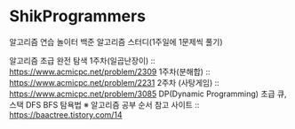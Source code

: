 # ShikProgrammers
알고리즘 연습 놀이터
백준 알고리즘 스터디(1주일에 1문제씩 풀기)

알고리즘 초급
완전 탐색
1주차(일곱난장이) :: https://www.acmicpc.net/problem/2309
1주차(분해합) :: https://www.acmicpc.net/problem/2231
2주차 (사탕게임) :: https://www.acmicpc.net/problem/3085
DP(Dynamic Programming) 초급
큐, 스택
DFS
BFS
탐욕법
※ 알고리즘 공부 순서 참고 사이트 :: https://baactree.tistory.com/14
